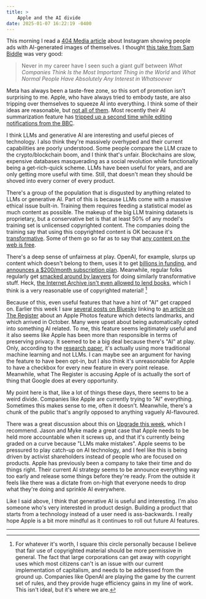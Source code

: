 ```yaml
---
title: >
    Apple and the AI divide
date: 2025-01-07 16:22:19 -0400
---
```


This morning I read a [404 Media article](https://www.404media.co/instagram-begins-randomly-showing-users-ai-generated-images-of-themselves/) about Instagram showing people ads with AI-generated images of themselves. I thought [this take from Sam Biddle](https://bsky.app/profile/sambiddle.com/post/3lf4cvbfzj22z) was very good:

> Never in my career have I seen such a giant gulf between *What Companies Think Is the Most Important Thing in the World* and *What Normal People Have Absolutely Any Interest in Whatsoever*

Meta has always been a taste-free zone, so this sort of promotion isn't surprising to me. Apple, who have always tried to embody taste, are also tripping over themselves to squeeze AI into everything. I think some of their ideas are reasonable, but [not all of them](https://support.apple.com/en-ca/guide/iphone/iph0063238b5/ios). Most recently their AI summarization feature has [tripped up a second time while editing notifications from the BBC](https://www.theverge.com/2025/1/6/24337681/apple-intelligence-summary-bbc-news-luigi-mangione-response).

I think LLMs and generative AI are interesting and useful pieces of technology. I also think they're massively overhyped and their current capabilities are poorly understood. Some people compare the LLM craze to the crypto/blockchain boom, and I think that's unfair. Blockchains are slow, expensive databases masquerading as a social revolution while functionally being a get-rich-quick scheme. LLMs have been useful for years, and are only getting more useful with time. Still, that doesn't mean they should be shoved into every corner of every product.

There's a group of the population that is disgusted by anything related to LLMs or generative AI. Part of this is because LLMs come with a massive ethical issue built-in. Training them requires feeding a statistical model as much content as possible. The makeup of the big LLM training datasets is proprietary, but a conservative bet is that at least 50% of any model's training set is unlicensed copyrighted content. The companies doing the training say that using this copyrighted content is OK because it's [transformative](https://en.wikipedia.org/wiki/Transformative_use). Some of them go so far as to say that [any content on the web is free](https://www.theverge.com/2024/6/28/24188391/microsoft-ai-suleyman-social-contract-freeware).

There's a deep sense of unfairness at play. OpenAI, for example, slurps up content which doesn't belong to them, uses it to get [billions in funding](https://techcrunch.com/2024/10/02/openai-raises-6-6b-and-is-now-valued-at-157b/), and [announces a $200/month subscription plan](https://openai.com/index/introducing-chatgpt-pro/). Meanwhile, regular folks regularly get [smacked around by lawyers](https://www.theverge.com/games/24272743/nintendo-retro-game-corps-russ-crandall-profile-youtube-emulation-dmca-takedown-copyright-strike) for doing similarly transformative stuff. Heck, [the Internet Archive isn't even allowed to lend books](https://en.wikipedia.org/wiki/Hachette_v._Internet_Archive), which I think is a very reasonable use of copyrighted material! [^1]

Because of this, even useful features that have a hint of "AI" get crapped on. Earlier this week I saw [several posts on Bluesky](https://bsky.app/search?q=https%3A%2F%2Fwww.theregister.com%2F2025%2F01%2F03%2Fapple_enhanced_visual_search%2F) linking to [an article on The Register](https://www.theregister.com/2025/01/03/apple_enhanced_visual_search/) about an Apple Photos feature which detects landmarks, and which arrived in October. Many were upset about being automatically opted into something AI related. To me, this feature seems legitimately useful and it also seems like Apple has been more than responsible in terms of preserving privacy. It seemed to be a big deal because there's "AI" at play. Only, according to the [research paper](https://machinelearning.apple.com/research/homomorphic-encryption), it's actually using more traditional machine learning and not LLMs. I can maybe see an argument for having the feature to have been opt-in, but I also think it's unreasonable for Apple to have a checkbox for every new feature in every point release. Meanwhile, what The Register is accusing Apple of is actually the sort of thing that Google does at every opportunity.

My point here is that, like a lot of things these days, there seems to be a weird divide. Companies like Apple are currently trying to "AI" everything. Sometimes this makes sense to me, often it doesn't. Meanwhile, there's a chunk of the public that's angrily opposed to anything vaguely AI-flavoured.

There was a great discussion about this on [Upgrade this week](https://www.relay.fm/upgrade/545), which I recommend. Jason and Myke made a great case that Apple needs to be held more accountable when it screws up, and that it's currently being graded on a curve because "LLMs make mistakes". Apple seems to be pressured to play catch-up on AI technology, and I feel like this is being driven by activist shareholders instead of people who are focused on products. Apple has previously been a company to take their time and do things right. Their current AI strategy seems to be announce everything way too early and release some things before they're ready. From the outside it feels like there was a dictate from on-high that everyone needs to drop what they're doing and sprinkle AI everywhere.

Like I said above, I think that generative AI is useful and interesting. I'm also someone who's very interested in product design. Building a product that starts from a technology instead of a user need is ass-backwards. I really hope Apple is a bit more mindful as it continues to roll out future AI features.

---

[^1]: For whatever it's worth, I square this circle personally because I believe that fair use of copyrighted material should be more permissive in general. The fact that large corporations can get away with copyright uses which most citizens can't is an issue with our current implementation of capitalism, and needs to be addressed from the ground up. Companies like OpenAI are playing the game by the current set of rules, and they provide huge efficiency gains in my line of work. This isn't ideal, but it's where we are.
